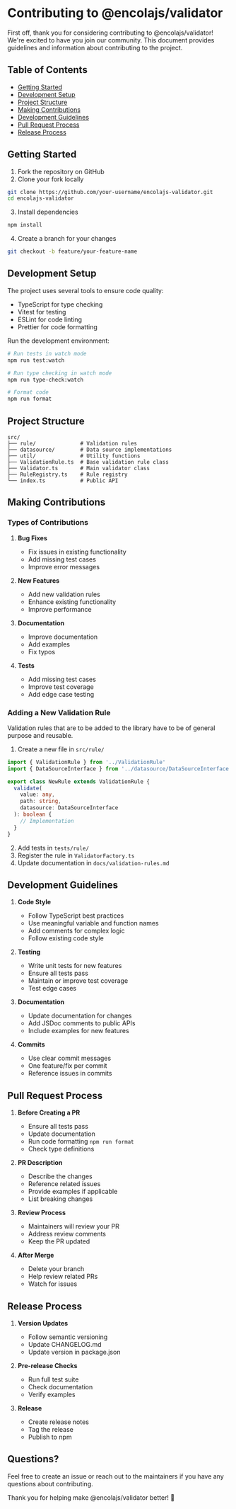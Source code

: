 # Contributing to @encolajs/validator

First off, thank you for considering contributing to @encolajs/validator! We're excited to have you join our community. This document provides guidelines and information about contributing to the project.

## Table of Contents

- [Getting Started](#getting-started)
- [Development Setup](#development-setup)
- [Project Structure](#project-structure)
- [Making Contributions](#making-contributions)
- [Development Guidelines](#development-guidelines)
- [Pull Request Process](#pull-request-process)
- [Release Process](#release-process)

## Getting Started

1. Fork the repository on GitHub
2. Clone your fork locally
```bash
git clone https://github.com/your-username/encolajs-validator.git
cd encolajs-validator
```
3. Install dependencies
```bash
npm install
```
4. Create a branch for your changes
```bash
git checkout -b feature/your-feature-name
```

## Development Setup

The project uses several tools to ensure code quality:

- TypeScript for type checking
- Vitest for testing
- ESLint for code linting
- Prettier for code formatting

Run the development environment:
```bash
# Run tests in watch mode
npm run test:watch

# Run type checking in watch mode
npm run type-check:watch

# Format code
npm run format
```

## Project Structure

```
src/
├── rule/              # Validation rules
├── datasource/        # Data source implementations
├── util/              # Utility functions
├── ValidationRule.ts  # Base validation rule class
├── Validator.ts       # Main validator class
├── RuleRegistry.ts    # Rule registry
└── index.ts           # Public API
```

## Making Contributions

### Types of Contributions

1. **Bug Fixes**
    - Fix issues in existing functionality
    - Add missing test cases
    - Improve error messages

2. **New Features**
    - Add new validation rules
    - Enhance existing functionality
    - Improve performance

3. **Documentation**
    - Improve documentation
    - Add examples
    - Fix typos

4. **Tests**
    - Add missing test cases
    - Improve test coverage
    - Add edge case testing

### Adding a New Validation Rule

Validation rules that are to be added to the library have to be of general purpose and reusable. 

1. Create a new file in `src/rule/`
```typescript
import { ValidationRule } from '../ValidationRule'
import { DataSourceInterface } from '../datasource/DataSourceInterface'

export class NewRule extends ValidationRule {
  validate(
    value: any,
    path: string,
    datasource: DataSourceInterface
  ): boolean {
    // Implementation
  }
}
```

2. Add tests in `tests/rule/`
3. Register the rule in `ValidatorFactory.ts`
4. Update documentation in `docs/validation-rules.md`

## Development Guidelines

1. **Code Style**
    - Follow TypeScript best practices
    - Use meaningful variable and function names
    - Add comments for complex logic
    - Follow existing code style

2. **Testing**
    - Write unit tests for new features
    - Ensure all tests pass
    - Maintain or improve test coverage
    - Test edge cases

3. **Documentation**
    - Update documentation for changes
    - Add JSDoc comments to public APIs
    - Include examples for new features

4. **Commits**
    - Use clear commit messages
    - One feature/fix per commit
    - Reference issues in commits

## Pull Request Process

1. **Before Creating a PR**
    - Ensure all tests pass
    - Update documentation
    - Run code formatting `npm run format`
    - Check type definitions

2. **PR Description**
    - Describe the changes
    - Reference related issues
    - Provide examples if applicable
    - List breaking changes

3. **Review Process**
    - Maintainers will review your PR
    - Address review comments
    - Keep the PR updated

4. **After Merge**
    - Delete your branch
    - Help review related PRs
    - Watch for issues

## Release Process

1. **Version Updates**
    - Follow semantic versioning
    - Update CHANGELOG.md
    - Update version in package.json

2. **Pre-release Checks**
    - Run full test suite
    - Check documentation
    - Verify examples

3. **Release**
    - Create release notes
    - Tag the release
    - Publish to npm

## Questions?

Feel free to create an issue or reach out to the maintainers if you have any questions about contributing.

Thank you for helping make @encolajs/validator better! 🎉